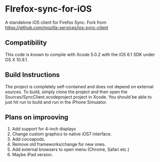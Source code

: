 FIrefox-sync-for-iOS
===============

A standalone iOS client for Firefox Sync. Fork from https://github.com/mozilla-services/ios-sync-client

Compatibility
-------------

This code is known to compile with Xcode 5.0.2 with the iOS 6.1 SDK under OS X 10.9.1.

Build Instructions
------------------

The project is completely self-contained and does not depend on external sources. To build, simply clone the project and then open the Sources/SyncClient.xcodeproject project in Xcode. You should be able to just hit run to build and run in the iPhone Simulator.

Plans on improoving
-------------------

1. Add support for 4-inch displays
2. Change custom graphics to native iOS7 interface.
3. Add cocoapods.
4. Remove old frameworks/change for new ones.
5. Add external browsers to open menu (Chrome, Safari etc.)
6. Maybe iPad version.
